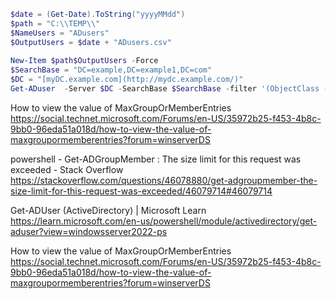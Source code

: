 ```powershell
$date = (Get-Date).ToString("yyyyMMdd")  
$path = "C:\\TEMP\\"  
$NameUsers = "ADusers"  
$OutputUsers = $date + "ADusers.csv"  
  
New-Item $path$OutputUsers -Force  
$SearchBase = "DC=example,DC=example1,DC=com"  
$DC = "[myDC.example.com](http://mydc.example.com/)"  
Get-ADuser  -Server $DC -SearchBase $SearchBase -filter '(ObjectClass -eq "user")' -Properties Enabled, cn, givenName, mail, ou, sn, objectClass, memberOf, sAMAccountName, objectguid -ResultSetSize $null|select Enabled, cn, givenName, mail, @{n='OU';e={$_.DistinguishedName -replace '^.*?,(?=[A-Z]{2}=)'}}, sn, objectClass,  @{n='MemberOf'; e= { ( $_.memberof | % { (Get-ADObject $_).Name }) -join "," }}, sAMAccountName, objectguid | Export-Csv  $path$OutputUsers -Encoding UTF8 -delimiter '|' -NoTypeInformation | % { $_ -replace '"', ""}
```

How to view the value of MaxGroupOrMemberEntries
https://social.technet.microsoft.com/Forums/en-US/35972b25-f453-4b8c-9bb0-96eda51a018d/how-to-view-the-value-of-maxgroupormemberentries?forum=winserverDS

powershell - Get-ADGroupMember : The size limit for this request was exceeded - Stack Overflow
https://stackoverflow.com/questions/46078880/get-adgroupmember-the-size-limit-for-this-request-was-exceeded/46079714#46079714

Get-ADUser (ActiveDirectory) | Microsoft Learn
https://learn.microsoft.com/en-us/powershell/module/activedirectory/get-aduser?view=windowsserver2022-ps

How to view the value of MaxGroupOrMemberEntries
https://social.technet.microsoft.com/Forums/en-US/35972b25-f453-4b8c-9bb0-96eda51a018d/how-to-view-the-value-of-maxgroupormemberentries?forum=winserverDS